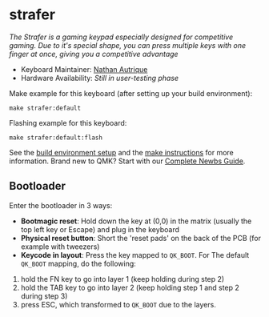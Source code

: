 # strafer

*The Strafer is a gaming keypad especially designed for competitive gaming. Due to it's special shape, you can press multiple keys with one finger at once, giving you a competitive advantage*

* Keyboard Maintainer: [Nathan Autrique](https://github.com/nathanautrique)
* Hardware Availability: *Still in user-testing phase*

Make example for this keyboard (after setting up your build environment):

    make strafer:default

Flashing example for this keyboard:

    make strafer:default:flash

See the [build environment setup](https://docs.qmk.fm/#/getting_started_build_tools) and the [make instructions](https://docs.qmk.fm/#/getting_started_make_guide) for more information. Brand new to QMK? Start with our [Complete Newbs Guide](https://docs.qmk.fm/#/newbs).

## Bootloader

Enter the bootloader in 3 ways:

* **Bootmagic reset**: Hold down the key at (0,0) in the matrix (usually the top left key or Escape) and plug in the keyboard
* **Physical reset button**: Short the 'reset pads' on the back of the PCB (for example with tweezers)
* **Keycode in layout**: Press the key mapped to `QK_BOOT`. 
For The default `QK_BOOT` mapping, do the following:
1. hold the FN key to go into layer 1 (keep holding during step 2)
2. hold the TAB key to go into layer 2 (keep holding step 1 and step 2 during step 3)
3. press ESC, which transformed to `QK_BOOT` due to the layers.
